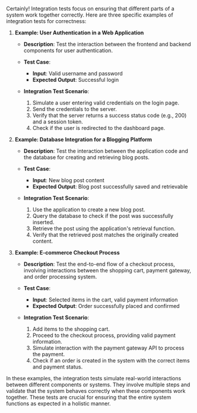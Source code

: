 Certainly! Integration tests focus on ensuring that different parts of a system work together correctly. Here are three specific examples of integration tests for correctness:

1. **Example: User Authentication in a Web Application**
   - **Description**: Test the interaction between the frontend and backend components for user authentication.
   - **Test Case**:
     - **Input**: Valid username and password
     - **Expected Output**: Successful login

   - **Integration Test Scenario**:
     1. Simulate a user entering valid credentials on the login page.
     2. Send the credentials to the server.
     3. Verify that the server returns a success status code (e.g., 200) and a session token.
     4. Check if the user is redirected to the dashboard page.

2. **Example: Database Integration for a Blogging Platform**
   - **Description**: Test the interaction between the application code and the database for creating and retrieving blog posts.
   - **Test Case**:
     - **Input**: New blog post content
     - **Expected Output**: Blog post successfully saved and retrievable

   - **Integration Test Scenario**:
     1. Use the application to create a new blog post.
     2. Query the database to check if the post was successfully inserted.
     3. Retrieve the post using the application's retrieval function.
     4. Verify that the retrieved post matches the originally created content.

3. **Example: E-commerce Checkout Process**
   - **Description**: Test the end-to-end flow of a checkout process, involving interactions between the shopping cart, payment gateway, and order processing system.
   - **Test Case**:
     - **Input**: Selected items in the cart, valid payment information
     - **Expected Output**: Order successfully placed and confirmed

   - **Integration Test Scenario**:
     1. Add items to the shopping cart.
     2. Proceed to the checkout process, providing valid payment information.
     3. Simulate interaction with the payment gateway API to process the payment.
     4. Check if an order is created in the system with the correct items and payment status.

In these examples, the integration tests simulate real-world interactions between different components or systems. They involve multiple steps and validate that the system behaves correctly when these components work together. These tests are crucial for ensuring that the entire system functions as expected in a holistic manner.
